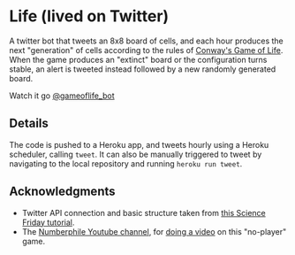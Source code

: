 # Life (lived on Twitter)

A twitter bot that tweets an 8x8 board of cells, and each hour produces the next "generation" of cells according to the rules of [Conway's Game of Life](https://en.wikipedia.org/wiki/Conway%27s_Game_of_Life). When the game produces an "extinct" board or the configuration turns stable, an alert is tweeted instead followed by a new randomly generated board.

Watch it go [@gameoflife_bot](https://twitter.com/gameoflife_bot)

## Details

The code is pushed to a Heroku app, and tweets hourly using a Heroku scheduler, calling `tweet`. It can also be manually triggered to tweet by navigating to the local repository and running `heroku run tweet`.

## Acknowledgments

* Twitter API connection and basic structure taken from [this Science Friday tutorial](https://medium.com/science-friday-footnotes/how-to-make-a-twitter-bot-in-under-an-hour-259597558acf).
* The [Numberphile Youtube channel](https://www.youtube.com/channel/UCoxcjq-8xIDTYp3uz647V5A), for [doing a video](https://www.youtube.com/watch?v=R9Plq-D1gEk) on this "no-player" game.
